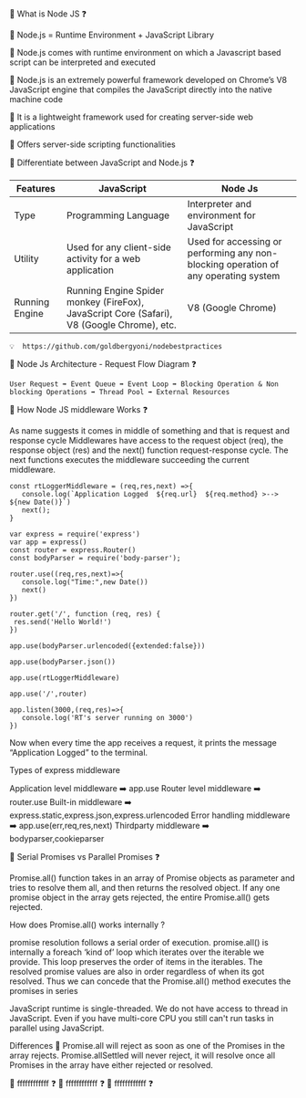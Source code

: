 
   :red_circle: What is Node JS :question: 
   
   :memo: Node.js = Runtime Environment + JavaScript Library
   
   :memo: Node.js comes with runtime environment on which a Javascript based script can be interpreted and executed
   
   :memo: Node.js is an extremely powerful framework developed on Chrome’s V8 JavaScript engine that compiles the 
          JavaScript directly into the native machine code
   
   :memo: It is a lightweight framework used for creating server-side web applications
   
   :memo: Offers server-side scripting functionalities
         
   :red_circle: Differentiate between JavaScript and Node.js :question: 

   |  Features | JavaScript |  Node Js |
   | --- | --- | --- |
   | Type | Programming Language  | Interpreter and environment for JavaScript |
   | Utility | Used for any client-side activity for a web application  | Used for accessing or performing any non-blocking operation of any operating system |
   | Running Engine | Running Engine	Spider monkey (FireFox), JavaScript Core (Safari), V8 (Google Chrome), etc.  | V8 (Google Chrome) |

    💡  https://github.com/goldbergyoni/nodebestpractices
    
   :red_circle: Node Js Architecture - Request Flow Diagram :question: 
   
    User Request ➡️ Event Queue ➡️ Event Loop ➡️ Blocking Operation & Non blocking Operations ➡️ Thread Pool ➡️ External Resources
   
   :red_circle: How Node JS middleware Works :question: 
 
   As name suggests it comes in middle of something and that is request and response cycle
   Middlewares have access to the request object (req), the response object (res) and the next() function request-response cycle.
   The next functions executes the middleware succeeding the current middleware.
 ```  
const rtLoggerMiddleware = (req,res,next) =>{
    console.log(`Application Logged  ${req.url}  ${req.method} >--> ${new Date()}`)
    next();
}

var express = require('express')
var app = express()
const router = express.Router()
const bodyParser = require('body-parser');

router.use((req,res,next)=>{
    console.log("Time:",new Date())
    next()
})

router.get('/', function (req, res) {
  res.send('Hello World!')
})

app.use(bodyParser.urlencoded({extended:false}))

app.use(bodyParser.json())

app.use(rtLoggerMiddleware)

app.use('/',router)

app.listen(3000,(req,res)=>{
    console.log('RT's server running on 3000')
})
```
Now when every time the app receives a request, it prints the message “Application Logged” to the terminal.

   Types of express middleware

   Application level middleware ➡️ app.use
   Router level middleware  ➡️ router.use
   Built-in middleware  ➡️ express.static,express.json,express.urlencoded
   Error handling middleware  ➡️ app.use(err,req,res,next)
   Thirdparty middleware  ➡️ bodyparser,cookieparser
   
   
   :red_circle: Serial Promises vs Parallel Promises :question: 
   
   Promise.all() function takes in an array of Promise objects as parameter and tries to resolve them all, 
   and then returns the resolved object. If any one promise object in the array gets rejected, the entire Promise.all() gets rejected.
   
   How does Promise.all() works internally ?
   
   promise resolution follows a serial order of execution.
   promise.all() is internally a foreach ‘kind of’ loop which iterates over the iterable we provide. This loop preserves the order of items 
   in the iterables. The resolved promise values are also in order regardless of when its got resolved. Thus we can concede that
   the Promise.all() method executes the promises in series
   
   JavaScript runtime is single-threaded. We do not have access to thread in JavaScript. 
   Even if you have multi-core CPU you still can't run tasks in parallel using JavaScript.
   
   Differences 👬
   Promise.all will reject as soon as one of the Promises in the array rejects.
   Promise.allSettled will never reject, it will resolve once all Promises in the array have either rejected or resolved.

   :red_circle: ffffffffffff :question: 
   :red_circle: ffffffffffff :question: 
   :red_circle: ffffffffffff :question: 
  

